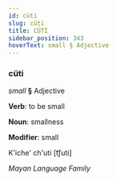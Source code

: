 ```yaml
---
id: cüti
slug: cüti
title: CÜTİ
sidebar_position: 343
hoverText: small § Adjective
---
```


### cüti

*small* **§** Adjective

**Verb**: to be small

**Noun**: smallness

**Modifier**: small

K'iche' ch'uti [t͡ʃuti]

*Mayan Language Family*